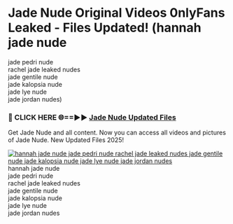 # Jade Nude Original Videos 0nlyFans Leaked - Files Updated! (hannah jade nude<br>
jade pedri nude<br>
rachel jade leaked nudes<br>
jade gentile nude<br>
jade kalopsia nude<br>
jade lye nude<br>
jade jordan nudes)

<h3>🔴 CLICK HERE 🌐==►► <a href="https://tinyurl.com/2p9ay9w9" rel="nofollow">Jade Nude Updated Files</a></h3>

Get Jade Nude and all content. Now you can access all videos and pictures of Jade Nude. New Updated Files 2025!

[![hannah jade nude<br>
jade pedri nude<br>
rachel jade leaked nudes<br>
jade gentile nude<br>
jade kalopsia nude<br>
jade lye nude<br>
jade jordan nudes](https://i.imgur.com/KQgVmj3.gif)](https://tinyurl.com/2p9ay9w9)
hannah jade nude<br>
jade pedri nude<br>
rachel jade leaked nudes<br>
jade gentile nude<br>
jade kalopsia nude<br>
jade lye nude<br>
jade jordan nudes
